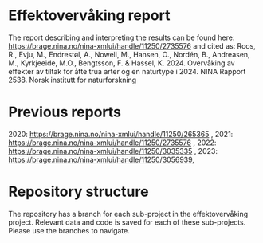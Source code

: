 # Effektovervåking report

The report describing and interpreting the results can be found here: https://brage.nina.no/nina-xmlui/handle/11250/2735576 and cited as: Roos, R., Evju, M., Endrestøl, A., Nowell, M., Hansen, O., Nordén, B., Andreasen, M., Kyrkjeeide, M.O., Bengtsson, F. & Hassel, K. 2024. Overvåking av effekter av tiltak for åtte trua arter og en naturtype i 2024. NINA Rapport 2538. Norsk institutt for naturforskning

# Previous reports

2020: https://brage.nina.no/nina-xmlui/handle/11250/265365 ,
2021: https://brage.nina.no/nina-xmlui/handle/11250/2735576 ,
2022: https://brage.nina.no/nina-xmlui/handle/11250/3035335 ,
2023: https://brage.nina.no/nina-xmlui/handle/11250/3056939,

# Repository structure

The repository has a branch for each sub-project in the effektovervåking project. Relevant data and code is saved for each of these sub-projects. Please use the branches to navigate.
